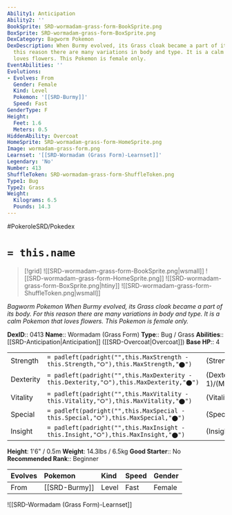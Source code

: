 ```yaml
---
Ability1: Anticipation
Ability2: ''
BookSprite: SRD-wormadam-grass-form-BookSprite.png
BoxSprite: SRD-wormadam-grass-form-BoxSprite.png
DexCategory: Bagworm Pokemon
DexDescription: When Burmy evolved, its Grass cloak became a part of its body. For
  this reason there are many variations in body and type. It is a calm Pokemon that
  loves flowers. This Pokemon is female only.
EventAbilities: ''
Evolutions:
- Evolves: From
  Gender: Female
  Kind: Level
  Pokemon: '[[SRD-Burmy]]'
  Speed: Fast
GenderType: F
Height:
  Feet: 1.6
  Meters: 0.5
HiddenAbility: Overcoat
HomeSprite: SRD-wormadam-grass-form-HomeSprite.png
Image: wormadam-grass-form.png
Learnset: '[[SRD-Wormadam (Grass Form)-Learnset]]'
Legendary: 'No'
Number: 413
ShuffleToken: SRD-wormadam-grass-form-ShuffleToken.png
Type1: Bug
Type2: Grass
Weight:
  Kilograms: 6.5
  Pounds: 14.3
---
```


#PokeroleSRD/Pokedex

# `= this.name`

> [!grid]
> ![[SRD-wormadam-grass-form-BookSprite.png|wsmall]]
> ![[SRD-wormadam-grass-form-HomeSprite.png]]
> ![[SRD-wormadam-grass-form-BoxSprite.png|htiny]]
> ![[SRD-wormadam-grass-form-ShuffleToken.png|wsmall]]


*Bagworm Pokemon*
*When Burmy evolved, its Grass cloak became a part of its body. For this reason there are many variations in body and type. It is a calm Pokemon that loves flowers. This Pokemon is female only.*

**DexID**:: 0413
**Name**:: Wormadam (Grass Form)
**Type**:: Bug / Grass
**Abilities**:: [[SRD-Anticipation|Anticipation]] ([[SRD-Overcoat|Overcoat]])
**Base HP**:: 4

|           |                                                                                        |                                          |
| --------- | -------------------------------------------------------------------------------------- | ---------------------------------------- |
| Strength  | `= padleft(padright("",this.MaxStrength - this.Strength,"⭘"),this.MaxStrength,"⬤")`    | (Strength::2)/(MaxStrength::4)   |
| Dexterity | `= padleft(padright("",this.MaxDexterity - this.Dexterity,"⭘"),this.MaxDexterity,"⬤")` | (Dexterity:: 1)/(MaxDexterity::3) |
| Vitality  | `= padleft(padright("",this.MaxVitality - this.Vitality,"⭘"),this.MaxVitality,"⬤")`    | (Vitality::3)/(MaxVitality::6)   |
| Special   | `= padleft(padright("",this.MaxSpecial - this.Special,"⭘"),this.MaxSpecial,"⬤")`       | (Special::2)/(MaxSpecial::5)     |
| Insight   | `= padleft(padright("",this.MaxInsight - this.Insight,"⭘"),this.MaxInsight,"⬤")`       | (Insight::2)/(MaxInsight::5)     |

**Height**: 1'6" / 0.5m
**Weight**: 14.3lbs / 6.5kg
**Good Starter**:: No
**Recommended Rank**:: Beginner

| Evolves   | Pokemon       | Kind   | Speed   | Gender   |
|:----------|:--------------|:-------|:--------|:---------|
| From      | [[SRD-Burmy]] | Level  | Fast    | Female   |

![[SRD-Wormadam (Grass Form)-Learnset]]